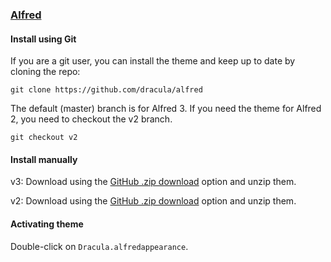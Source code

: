 ### [Alfred](https://www.alfredapp.com/)

#### Install using Git

If you are a git user, you can install the theme and keep up to date by cloning the repo:

    git clone https://github.com/dracula/alfred

The default (master) branch is for Alfred 3. If you need the theme for Alfred 2, you need to checkout the v2 branch.

    git checkout v2

#### Install manually

v3: Download using the [GitHub .zip download](https://github.com/dracula/alfred/archive/master.zip) option and unzip them.

v2: Download using the [GitHub .zip download](https://github.com/dracula/alfred/archive/v2.zip) option and unzip them.

#### Activating theme

Double-click on `Dracula.alfredappearance`.
